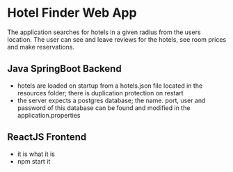 # Hotel Finder Web App

The application searches for hotels in a given radius from the users location. The user can see and leave reviews for the hotels, see room prices and make reservations.

## Java SpringBoot Backend
  - hotels are loaded on startup from a hotels.json file located in the resources folder; there is duplication protection on restart 
  - the server expects a postgres database; the name. port, user and password of this database can be found and modified in the application.properties
## ReactJS Frontend
  - it is what it is
  - npm start it

